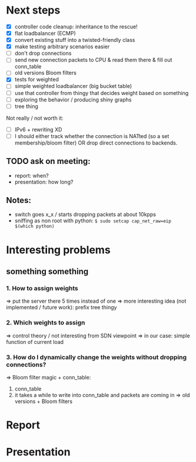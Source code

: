 # Next steps

- [X] controller code cleanup: inheritance to the rescue!
- [X] flat loadbalancer (ECMP)
- [X] convert existing stuff into a twisted-friendly class
- [X] make testing arbitrary scenarios easier
- [ ] don't drop connections
- [ ] send new connection packets to CPU & read them there & fill out conn_table
- [ ] old versions Bloom filters
- [X] tests for weighted
- [ ] simple weighted loadbalancer (big bucket table)
- [ ] use that controller from thingy that decides weight based on something
- [ ] exploring the behavior / producing shiny graphs
- [ ] tree thing

Not really / not worth it:

- [ ] IPv6 + rewriting XD
- [ ] I should either track whether the connection is NATted (so a set membership/bloom filter)
        OR drop direct connections to backends.

## TODO ask on meeting:

* report: when?
* presentation: how long?

## Notes:

* switch goes x_x / starts dropping packets at about 10kpps
* sniffing as non root with python: `$ sudo setcap cap_net_raw=eip $(which python)`

# Interesting problems

## something something

### 1. How to assign weights

=> put the server there 5 times instead of one
=> more interesting idea (not implemented / future work): prefix tree thingy

### 2. Which weights to assign

=> control theory / not interesting from SDN viewpoint
=> in our case: simple function of current load

### 3. How do I dynamically change the weights without dropping connections?

=> Bloom filter magic + conn_table:

1. conn_table
2. it takes a while to write into conn_table and packets are coming in => old versions + Bloom filters

# Report


# Presentation
